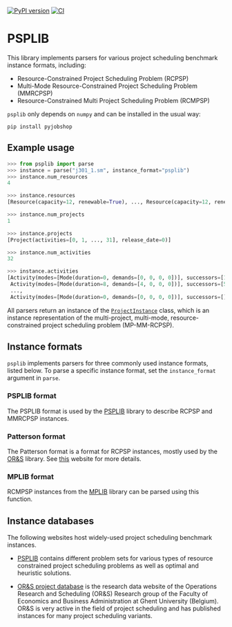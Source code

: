 [![PyPI version](https://img.shields.io/pypi/v/pysplib?style=flat-square&label=PyPI)](https://pypi.org/project/psplib/)
[![CI](https://img.shields.io/github/actions/workflow/status/PyJobShop/PSPLIB/.github%2Fworkflows%2FCI.yml?branch=main&style=flat-square&logo=github&label=CI)](https://github.com/PyJobShop/PSPLIB/actions/workflows/CI.yml)

# PSPLIB

This library implements parsers for various project scheduling benchmark instance formats, including:
- Resource-Constrained Project Scheduling Problem (RCPSP)
- Multi-Mode Resource-Constrained Project Scheduling Problem (MMRCPSP)
- Resource-Constrained Multi Project Scheduling Problem (RCMPSP)

`psplib` only depends on `numpy` and can be installed in the usual way:

```
pip install pyjobshop
```


## Example usage

``` python
>>> from psplib import parse
>>> instance = parse("j301_1.sm", instance_format="psplib") 
>>> instance.num_resources
4

>>> instance.resources
[Resource(capacity=12, renewable=True), ..., Resource(capacity=12, renewable=True)]

>>> instance.num_projects
1

>>> instance.projects
[Project(activities=[0, 1, ..., 31], release_date=0)]

>>> instance.num_activities
32

>>> instance.activities
[Activity(modes=[Mode(duration=0, demands=[0, 0, 0, 0])], successors=[1, 2, 3], name=''), 
 Activity(modes=[Mode(duration=8, demands=[4, 0, 0, 0])], successors=[5, 10, 14], name=''),
 ...,
 Activity(modes=[Mode(duration=0, demands=[0, 0, 0, 0])], successors=[], name='')]
```

All parsers return an instance of the [`ProjectInstance`](https://github.com/PyJobShop/PSPLIB/blob/a146112737e497ba364af8419ee43b0ea8a645fc/psplib/ProjectInstance.py#L85) class, which is an instance representation of the multi-project, multi-mode, resource-constrained project scheduling problem (MP-MM-RCPSP). 

## Instance formats

`psplib` implements parsers for three commonly used instance formats, listed below. 
To parse a specific instance format, set the `instance_format` argument in `parse`.

### PSPLIB format 
The PSPLIB format is used by the [PSPLIB](https://www.om-db.wi.tum.de/psplib/) library to describe RCPSP and MMRCPSP instances.

### Patterson format 
The Patterson format is a format for RCPSP instances, mostly used by the [OR&S](https://www.projectmanagement.ugent.be/research/data) library. 
See [this](http://www.p2engine.com/p2reader/patterson_format) website for more details.

### MPLIB format 
RCMPSP instances from the [MPLIB](https://www.projectmanagement.ugent.be/research/data) library can be parsed using this function.

## Instance databases

The following websites host widely-used project scheduling benchmark instances.

- [PSPLIB](https://www.om-db.wi.tum.de/psplib/) contains different problem sets for various types of resource constrained project scheduling problems as well as optimal and heuristic solutions.

- [OR&S project database](https://www.projectmanagement.ugent.be/research/data) is the research data website of the Operations Research and Scheduling (OR&S) Research group of the Faculty of Economics and Business Administration at Ghent University (Belgium). OR&S is very active in the field of project scheduling and has published instances for many project scheduling variants.
